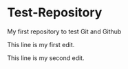 # Test-Repository
My first repository to test Git and Github

This line is my first edit. 

This line is my second edit.
